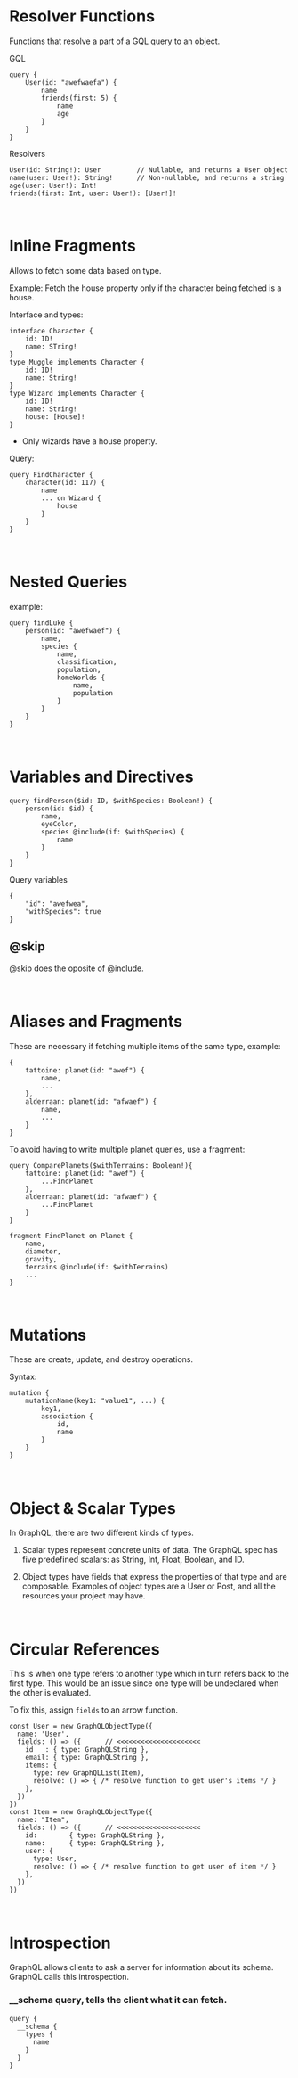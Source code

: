 # Resolver Functions

Functions that resolve a part of a GQL query to an object.

GQL
```
query {
    User(id: "awefwaefa") {
        name
        friends(first: 5) {
            name
            age
        }
    }
}
```

Resolvers
```
User(id: String!): User         // Nullable, and returns a User object
name(user: User!): String!      // Non-nullable, and returns a string
age(user: User!): Int!
friends(first: Int, user: User!): [User!]!
```

<br>

# Inline Fragments

Allows to fetch some data based on type.

Example: Fetch the house property only if the character being fetched is a house.

Interface and types:
```
interface Character {
    id: ID!
    name: STring!
}
type Muggle implements Character {
    id: ID!
    name: String!
}
type Wizard implements Character {
    id: ID!
    name: String!
    house: [House]!
}
```
- Only wizards have a house property.

Query:
```
query FindCharacter {
    character(id: 117) {
        name
        ... on Wizard {
            house
        }
    }
}
```

<br>

# Nested Queries

example:

```
query findLuke {
    person(id: "awefwaef") {
        name,
        species {
            name,
            classification,
            population,
            homeWorlds {
                name,
                population
            }
        }
    }
}
```

<br>

# Variables and Directives

```
query findPerson($id: ID, $withSpecies: Boolean!) {
    person(id: $id) {
        name,
        eyeColor,
        species @include(if: $withSpecies) {
            name
        }
    }
}
```

Query variables
```
{
    "id": "awefwea",
    "withSpecies": true
}
```

## @skip

@skip does the oposite of @include.

<br>

# Aliases and Fragments

These are necessary if fetching multiple items of the same type, example:

```
{
    tattoine: planet(id: "awef") {
        name,
        ...
    },
    alderraan: planet(id: "afwaef") {
        name,
        ...
    }
}
```

To avoid having to write multiple planet queries, use a fragment:

```
query ComparePlanets($withTerrains: Boolean!){
    tattoine: planet(id: "awef") {
        ...FindPlanet
    },
    alderraan: planet(id: "afwaef") {
        ...FindPlanet
    }
}

fragment FindPlanet on Planet {
    name,
    diameter,
    gravity,
    terrains @include(if: $withTerrains)
    ...
}
```

<br>

# Mutations

These are create, update, and destroy operations.

Syntax:
```
mutation {
    mutationName(key1: "value1", ...) {
        key1,
        association {
            id,
            name
        }
    }
}
```

<br>

# Object & Scalar Types

In GraphQL, there are two different kinds of types.

1. Scalar types represent concrete units of data. The GraphQL spec has five predefined scalars: as String, Int, Float, Boolean, and ID.

2. Object types have fields that express the properties of that type and are composable. Examples of object types are a User or Post, and all the resources your project may have.

<br>

# Circular References

This is when one type refers to another type which in turn refers back to the first type. This would be an issue since one type will be undeclared when the other is evaluated.

To fix this, assign `fields` to an arrow function.

```
const User = new GraphQLObjectType({
  name: 'User',
  fields: () => ({      // <<<<<<<<<<<<<<<<<<<<<
    id   : { type: GraphQLString },
    email: { type: GraphQLString },
    items: {
      type: new GraphQLList(Item),
      resolve: () => { /* resolve function to get user's items */ }
    },
  })
})
const Item = new GraphQLObjectType({
  name: "Item",
  fields: () => ({      // <<<<<<<<<<<<<<<<<<<<<
    id:        { type: GraphQLString },
    name:      { type: GraphQLString },
    user: {
      type: User,
      resolve: () => { /* resolve function to get user of item */ }
    },
  })
})
```

<br>

# Introspection

GraphQL allows clients to ask a server for information about its schema. GraphQL calls this introspection.

### __schema query, tells the client what it can fetch.
```
query {
  __schema {
    types {
      name
    }
  }
}
```


